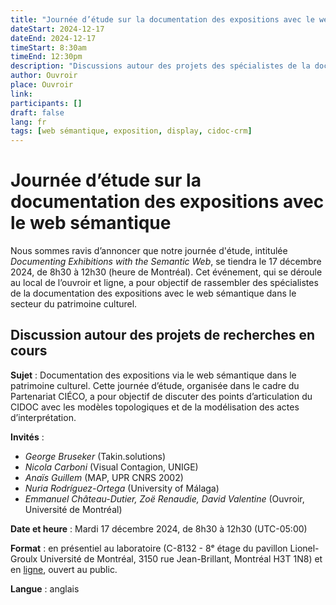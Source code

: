 ```yaml
---
title: "Journée d’étude sur la documentation des expositions avec le web sémantique"
dateStart: 2024-12-17
dateEnd: 2024-12-17
timeStart: 8:30am
timeEnd: 12:30pm
description: "Discussions autour des projets des spécialistes de la documentation des expositions avec le web sémantique"
author: Ouvroir
place: Ouvroir
link: 
participants: []
draft: false
lang: fr
tags: [web sémantique, exposition, display, cidoc-crm]
---
```


# Journée d’étude sur la documentation des expositions avec le web sémantique

Nous sommes ravis d’annoncer que notre journée d'étude, intitulée *Documenting Exhibitions with the Semantic Web*, se tiendra le 17 décembre 2024, de 8h30 à 12h30 (heure de Montréal). Cet événement, qui se déroule au local de l’ouvroir et ligne, a pour objectif de rassembler des spécialistes de la documentation des expositions avec le web sémantique dans le secteur du patrimoine culturel.

## Discussion autour des projets de recherches en cours

**Sujet** : Documentation des expositions via le web sémantique dans le patrimoine culturel. Cette journée d’étude, organisée dans le cadre du Partenariat CIÉCO, a pour objectif de discuter des points d’articulation du CIDOC avec les modèles topologiques et de la modélisation des actes d’interprétation.

**Invités** :

- *George Bruseker* (Takin.solutions)
- *Nicola Carboni* (Visual Contagion, UNIGE)
- *Anaïs Guillem* (MAP, UPR CNRS 2002)
- *Nuria Rodríguez-Ortega* (University of Málaga)
- *Emmanuel Château-Dutier, Zoë Renaudie, David Valentine* (Ouvroir, Université de Montréal)

**Date et heure** : Mardi 17 décembre 2024, de 8h30 à 12h30 (UTC-05:00)

**Format** : en présentiel au laboratoire (C-8132 - 8ᵉ étage du pavillon Lionel-Groulx Université de Montréal, 3150 rue Jean-Brillant, Montréal H3T 1N8) et en [ligne](https://www.google.com/url?q=https://umontreal.zoom.us/j/82480661654?pwd%3DcUlzb09hZ3lkd2UvcmpPbTdmQkZBQT09%23success&sa=D&source=calendar&usd=2&usg=AOvVaw0SpKJeoGFBkDqcBB0fB6QS), ouvert au public. 

**Langue** : anglais
